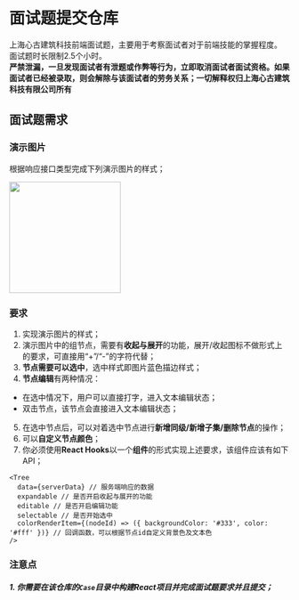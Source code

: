 # 面试题提交仓库
上海心古建筑科技前端面试题，主要用于考察面试者对于前端技能的掌握程度。  
面试题时长限制2.5个小时。  
**严禁泄漏，一旦发现面试者有泄题或作弊等行为，立即取消面试者面试资格。如果面试者已经被录取，则会解除与该面试者的劳务关系；一切解释权归上海心古建筑科技有限公司所有**

## 面试题需求

### 演示图片
<p>根据响应接口类型完成下列演示图片的样式；</p>
<img src="https://user-images.githubusercontent.com/46668343/175448917-30a960b4-aac7-4c9d-b618-7d0072939944.png" height="200px" />

### 要求
1. 实现演示图片的样式；
2. 演示图片中的组节点，需要有**收起与展开**的功能，展开/收起图标不做形式上的要求，可直接用“+”/“-”的字符代替；
3. **节点需要可以选中**，选中样式即图片蓝色描边样式；
4. **节点编辑**有两种情况：  
  - 在选中情况下，用户可以直接打字，进入文本编辑状态；
  - 双击节点，该节点会直接进入文本编辑状态；
5. 在选中节点后，可以对着选中节点进行**新增同级/新增子集/删除节点**的操作；
6. 可以**自定义节点颜色**；
7. 你必须使用**React Hooks**以一个**组件**的形式实现上述要求，该组件应该有如下API；
````tsx
<Tree
  data={serverData} // 服务端响应的数据
  expandable // 是否开启收起与展开的功能
  editable // 是否开启编辑功能
  selectable // 是否开始选中
  colorRenderItem={(nodeId) => ({ backgroundColor: '#333', color: '#fff' })} // 回调函数，可以根据节点id自定义背景色及文本色
/>
````

### 注意点
##### 1. 你需要在该仓库的`Case`目录中构建React项目并完成面试题要求并且提交；
